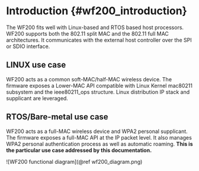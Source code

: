 Introduction	{#wf200_introduction}  
============

The WF200 fits well with Linux-based and RTOS based host processors. WF200 supports both the 802.11 split MAC and the 802.11 full MAC architectures. It communicates
with the external host controller over the SPI or SDIO interface.

## LINUX use case 
WF200 acts as a common soft-MAC/half-MAC wireless device.
The firmware exposes a Lower-MAC API compatible with Linux Kernel mac80211 subsystem and the ieee80211_ops structure. Linux distribution IP stack and supplicant are leveraged.

## RTOS/Bare-metal use case
WF200 acts as a full-MAC wireless device and WPA2 personal supplicant. The firmware exposes a full-MAC API at the IP packet level.
It also manages WPA2 personal  authentication process as well as automatic roaming. **This is the particular use case addressed by this documentation.**

![WF200 functional diagram](@ref wf200_diagram.png)
